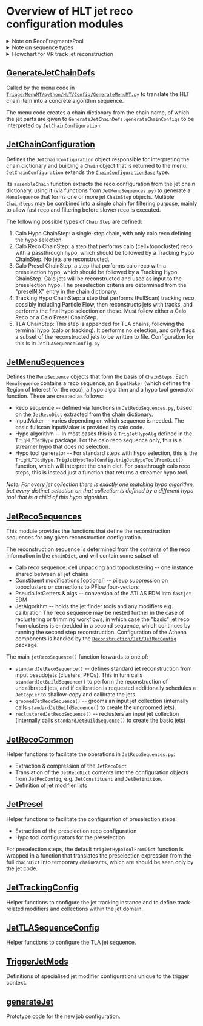Overview of HLT jet reco configuration modules
=====

<details>
<summary>Note on RecoFragmentsPool</summary>

As an intermediate step before the new job configuration (see https://atlassoftwaredocs.web.cern.ch/guides/ca_configuration/) is fully adopted, the [`RecoFragmentsPool`](https://gitlab.cern.ch/atlas/athena/-/blob/main/Trigger/TriggerCommon/TriggerMenuMT/python/HLT/Menu/MenuComponents.py) construct is used to avoid duplication of algorithms within AlgSequences. This is used as follows. Wherever a function returning a sequence is called, the call should be made through the following expression:
```
mySequence = RecoFragmentsPool.retrieve( seqGenerator, configFlags, **kwargs )
```
where `seqGenerator` is a function that will return the desired sequence type, and must receive a one positional argument (`configFlags`) and an arbitrary number of keyword arguments (`**kwargs`). Internally, `RecoFragmentsPool` will cache the result, mapping it to the input arguments. Consequently, the kwargs must be hashable types (basically, no dicts). In the jet trigger configuration code, we frequently use the `**` operator to convert between dicts and kwargs.

</details>

<details>
<summary>Note on sequence types</summary>

The trigger algorithm sequencing is controlled by sequences and filter algorithms. For a more detailed description of how this functions, see e.g. [these slides](https://cds.cern.ch/record/2642559?ln=en).

Essentially, two types of sequence are used:
* parOR: executes all children in parallel and returns the result of an OR over these as its filter decision -- used for reco algorithms
* seqAND: executes all children in sequence and returns the result of an AND over these as its filter decision -- used to activate/deactivate subsequences.
An algorithm may be a child of multiple sequences, but will only execute once.

These are used as depicted in the diagram below. Each step is built with an OR that executes all filters for the step (e.g. these could be electron & muon legs of an e/mu chain). The filters return a pass/fail decision based on preceding hypos. Then the main OR attempts to execute all substeps in parallel. The same filter algorithms are placed in ANDs within each substep, so they block execution if the filter criterion failed (Filter A). Results from the hypos are passed to the next step.

```mermaid
graph LR;

  topAND[Step 1 AND]:::and --> prefiltOR[Prefilter OR]:::or

  subgraph step1[Step 1]

    prefiltOR --> filtA(Filter A):::filterfail
    prefiltOR --> filtB(Filter B):::filterpass

    topAND --> stepOR[Main OR]:::or
    stepOR --> seqA[AND A]:::and
    stepOR --> seqB[AND B]:::and

    subgraph Substep A
      seqA --> filtA2(Filter A):::filterfail
      filtA2 -.->|blocks| orA[OR A]:::or
      orA -.->recoA([Reco A]):::reco
      orA -.-> hypoA([Hypo A]):::hypo
    end
  
    subgraph Substep B
      seqB --> filtB2(Filter B):::filterpass
      filtB2 --> orB[OR B]:::or
      orB --> recoB([Reco B]):::reco
      orB --> hypoB([Hypo B]):::hypo
    end
  
  end

  classDef filterpass fill:#0d0;
  classDef filterfail fill:#d00;

  classDef reco fill:#ffa;
  classDef hypo fill:#faa;
  
  classDef or fill:#0ff;
  classDef and fill:#f0f;
```

This scheduling is basically handled by menu construction. As a rule of thumb, we use a `seqAND` as the basis for every `MenuSequence`, and `parOR` for all reconstruction sequences.

</details>

<details>
<summary> Flowchart for VR track jet reconstruction</summary>

Variable Radius (VR) track jets are useful in b-tagging of large-R jets. A large-R jet can be b-tagged by performing b-tagging on the VR track jets associated with it. The association method that is commonly used is ghost association.

The flowchart that follows details the steps in VR track jet reconstruction. The logic behind the steps is as follows: In order to reconstruct a jet, we need a `JetDefinition`. The JetDefinition requires an input constituent, which in this case would be the primary vertex tracks. So we need to perform track selection to get the required tracks. Using these tracks we create a VR track jet JetDefinition, which is then used to create VR track jet reconstruction sequence.

```mermaid
flowchart TD;

	subgraph JetRecToolsConfig.py
		PV0TrkInputCont[/Pre reqs: JetSelectedTracks_ftf, HLT_IDVertex_FS/]
		TVA["Use TrackVertexAssociationTool (TVA) <br> on these tracks and vertices"]
		PV0TrkInputCont--getPV0TrackVertexAssoAlg-->TVA
		PV0TrkSelAlg[Use PV0TrackSelectionAlg <br> on same tracks and vertices with the TVA]
		TVA-- getPV0TrackSelAlg-->PV0TrkSelAlg
	end

	subgraph JetTrackingConfig.py
		TrkRecoSeq[Set up reco sequence <br> for standard tracks]
		TrkOutCont[/JetSelectedTracks_ftf/]
		TrkOutCont-->PV0TrkInputCont
		TrkRecoSeq-->TrkOutCont
		TrkTool_And_Alg[Get TVA Tool & <br> PV0TrackSelectionAlg]
		TVA-->TrkTool_And_Alg
		TrkOutCont-.-TrkTool_And_Alg
		PV0TrkSelAlg-->TrkTool_And_Alg
		TrkTool_And_Alg --Add the tool and alg to reco seq-->PV0TrkOutCont
		PV0TrkOutCont[/Output Container: PV0JetSelectedTracks_ftf/]
	end

	subgraph defineVRTrackJets
		InputConstit[/"JetInputConstit: PV0Track <br> (xAOD type TrackParticle)"/]
		PV0TrkOutCont--Source Container -->InputConstit
		Parameters[/Rmax, Rmin, VR mass scale, min pt, etc./]
		JetDef[Create JetDefinition for VR track jets]
		Parameters --> JetDef
		InputConstit-->JetDef
	end

	subgraph VRJetRecoSequence
		VRJetRecoSeqEmpty[Empty reco sequence]
		VRJetDef[JetDefinition for VR track jets]
		VRJetRecoSeqEmpty-->VRJetDef
		JetDef-->VRJetDef
		SolveDependencies[Resolve dependencies of JetDefinition <br> using `solveDependencies`]
		VRJetDef-->SolveDependencies
		ConstitPJAlg[Get constituent PseudoJet alg <br> & add it to reco sequence]
		SolveDependencies-->ConstitPJAlg
		UpdateAttrib[Update name of pseudo jet container <br> in JetDefinition <br> that will be used in jet finding]
		ConstitPJAlg-->UpdateAttrib
		VRTrkJetRecoSeq[Get VR track jet reco alg <br> & add it to the reco sequence]
		ReturnObj[Return reco seq, jet def]
		VRTrkJetRecoSeq-->ReturnObj
	end

	subgraph JetRecConfig.py
		JetRecAlg["Call getJetRecAlg <br> which sets up jet building with fastjet <br> (internally calls JetClusterer)"]
		UpdateAttrib-.Updated JetDef.->JetRecAlg
		JetRecAlg-->VRTrkJetRecoSeq
	end

```
</details>

[GenerateJetChainDefs](../GenerateJetChainDefs.py)
-----

Called by the menu code in [`TriggerMenuMT/python/HLT/Config/GenerateMenuMT.py`](../../Config/GenerateMenuMT.py) to translate the HLT chain item into a concrete algorithm sequence.

The menu code creates a chain dictionary from the chain name, of which the jet parts are given to `GenerateJetChainDefs.generateChainConfigs` to be interpreted by `JetChainConfiguration`.

[JetChainConfiguration](../JetChainConfiguration.py)
-----

Defines the `JetChainConfiguration` object responsible for interpreting the chain dictionary and building a `Chain` object that is returned to the menu. `JetChainConfiguration` extends the [`ChainConfigurationBase`](../../Config/ChainConfigurationBase.py) type.

Its `assembleChain` function extracts the reco configuration from the jet chain dictionary, using it (via functions from `JetMenuSequences.py`) to generate a `MenuSequence` that forms one or more jet `ChainStep` objects. Multiple `ChainSteps` may be combined into a single chain for filtering purpose, mainly to allow fast reco and filtering before slower reco is executed.

The following possible types of `ChainStep` are defined:
1. Calo Hypo ChainStep: a single-step chain, with only calo reco defining the hypo selection
2. Calo Reco ChainStep: a step that performs calo (cell+topocluster) reco with a passthrough hypo, which should be followed by a Tracking Hypo ChainStep. No jets are reconstructed.
3. Calo Presel ChainStep: a step that performs calo reco with a preselection hypo, which should be followed by a Tracking Hypo ChainStep. Calo jets will be reconstructed and used as input to the preselection hypo. The preselection criteria are determined from the "preselNjX" entry in the chain dictionary.
4. Tracking Hypo ChainStep: a step that performs (FullScan) tracking reco, possibly including Particle Flow, then reconstructs jets with tracks, and performs the final hypo selection on these. Must follow either a Calo Reco or a Calo Presel ChainStep.
5. TLA ChainStep: This step is appended for TLA chains, following the terminal hypo (calo or tracking). It performs no selection, and only flags a subset of the reconstructed jets to be written to file. Configuration for this is in `JetTLASequenceConfig.py`

[JetMenuSequences](../JetMenuSequences.py)
-----

Defines the `MenuSequence` objects that form the basis of `ChainSteps`. Each `MenuSequence` contains a reco sequence, an `InputMaker` (which defines the Region of Interest for the reco), a hypo algorithm and a hypo tool generator function. These are created as follows:
* Reco sequence -- defined via functions in `JetRecoSequences.py`, based on the `JetRecoDict` extracted from the chain dictionary.
* InputMaker -- varies depending on which sequence is needed. The basic fullscan InputMaker is provided by calo code.
* Hypo algorithm -- In most cases this is a `TrigJetHypoAlg` defined in the `TrigHLTJetHypo` package. For the calo reco sequence only, this is a streamer hypo that does no selection.
* Hypo tool generator -- For standard steps with hypo selection, this is the `TrigHLTJetHypo.TrigJetHypoToolConfig.trigJetHypoToolFromDict()` function, which will interpret the chain dict. For passthrough calo reco steps, this is instead just a function that returns a streamer hypo tool.

*Note: For every jet collection there is exactly one matching hypo algorithm, but every distinct selection on that collection is defined by a different hypo tool that is a child of this hypo algorithm.*

[JetRecoSequences](../JetRecoSequences.py)
-----

This module provides the functions that define the reconstruction sequences for any given reconstruction configuration.

The reconstruction sequence is determined from the contents of the reco information in the `chainDict`, and will contain some subset of:
* Calo reco sequence: cell unpacking and topoclustering -- one instance shared between all jet chains
* Constituent modifications [optional] -- pileup suppression on topoclusters or corrections to PFlow four-vectors
* PseudoJetGetters & algs -- conversion of the ATLAS EDM into `fastjet` EDM
* JetAlgorithm -- holds the jet finder tools and any modifiers e.g. calibration
The reco sequence may be nested further in the case of reclustering or trimming workflows, in which case the "basic" jet reco from clusters is embedded in a second sequence, which continues by running the second step reconstruction.
Configuration of the Athena components is handled by the [`Reconstruction/Jet/JetRecConfig`](../../../../../../../Reconstruction/Jet/JetRecConfig) package.

The main `jetRecoSequence()` function forwards to one of:
* `standardJetRecoSequence()` -- defines standard jet reconstruction from input pseudojets (clusters, PFOs). This in turn calls `standardJetBuildSequence()` to perform the reconstruction of uncalibrated jets, and if calibration is requested additionally schedules a `JetCopier` to shallow-copy and calibrate the jets.
* `groomedJetRecoSequence()` -- grooms an input jet collection (internally calls `standardJetBuildSequence()` to create the ungroomed jets).
* `reclusteredJetRecoSequence()` -- reclusters an input jet collection (internally calls `standardJetBuildSequence()` to create the basic jets)

[JetRecoCommon](../JetRecoCommon.py)
-----

Helper functions to facilitate the operations in `JetRecoSequences.py`:
* Extraction & compression of the `JetRecoDict`
* Translation of the `JetRecoDict` contents into the configuration objects from `JetRecConfig`, e.g. `JetConstituent` and `JetDefinition`.
* Definition of jet modifier lists

[JetPresel](../JetPresel.py)
-----

Helper functions to facilitate the configuration of preselection steps:
* Extraction of the preselection reco configuration
* Hypo tool configurators for the preselection

For preselection steps, the default `trigJetHypoToolFromDict` function is wrapped in a function that translates the preselection expression from the full `chainDict` into temporary `chainParts`, which are should be seen only by the jet code.

[JetTrackingConfig](../JetTrackingConfig.py)
-----

Helper functions to configure the jet tracking instance and to define track-related modifiers and collections within the jet domain.

[JetTLASequenceConfig](../JetTLASequenceConfig.py)
-----

Helper functions to configure the TLA jet sequence.

[TriggerJetMods](../TriggerJetMods.py)
-----

Definitions of specialised jet modifier configurations unique to the trigger context.

[generateJet](../generateJet.py)
-----

Prototype code for the new job configuration.


